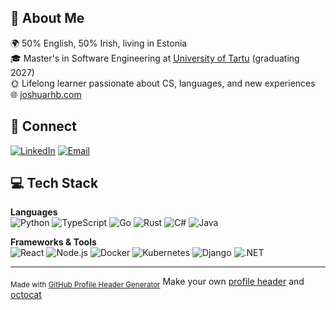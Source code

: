 ## 👋 About Me

🌍 50% English, 50% Irish, living in Estonia  
🎓 Master's in Software Engineering at [University of Tartu](https://ut.ee/et) (graduating 2027)  
🌞 Lifelong learner passionate about CS, languages, and new experiences  
🌐 [joshuarhb.com](https://joshuarhb.com/)

## 🔗 Connect

[![LinkedIn](https://img.shields.io/badge/-LinkedIn-0077B5?style=flat&logo=linkedin&logoColor=white)](https://www.linkedin.com/in/joshuarhb/)
[![Email](https://img.shields.io/badge/-Email-D14836?style=flat&logo=gmail&logoColor=white)](mailto:me@joshuarhb.com)

## 💻 Tech Stack

**Languages**  
![Python](https://img.shields.io/badge/-Python-3776AB?style=flat&logo=python&logoColor=white)
![TypeScript](https://img.shields.io/badge/-TypeScript-3178C6?style=flat&logo=typescript&logoColor=white)
![Go](https://img.shields.io/badge/-Go-00ADD8?style=flat&logo=go&logoColor=white)
![Rust](https://img.shields.io/badge/-Rust-000000?style=flat&logo=rust&logoColor=white)
![C#](https://img.shields.io/badge/-C%23-239120?style=flat&logo=c-sharp&logoColor=white)
![Java](https://img.shields.io/badge/-Java-007396?style=flat&logo=java&logoColor=white)

**Frameworks & Tools**  
![React](https://img.shields.io/badge/-React-61DAFB?style=flat&logo=react&logoColor=black)
![Node.js](https://img.shields.io/badge/-Node.js-339933?style=flat&logo=node.js&logoColor=white)
![Docker](https://img.shields.io/badge/-Docker-2496ED?style=flat&logo=docker&logoColor=white)
![Kubernetes](https://img.shields.io/badge/-Kubernetes-326CE5?style=flat&logo=kubernetes&logoColor=white)
![Django](https://img.shields.io/badge/-Django-092E20?style=flat&logo=django&logoColor=white)
![.NET](https://img.shields.io/badge/-.NET-512BD4?style=flat&logo=.net&logoColor=white)

---

<sub>Made with [GitHub Profile Header Generator](https://leviarista.github.io/github-profile-header-generator/)</sub>
Make your own [profile header](https://leviarista.github.io/github-profile-header-generator/) and [octocat](https://myoctocat.com/build-your-octocat/)

<!-- https://dev.to/parth_johri/create-an-attractive-github-profile-readme-noj -->
